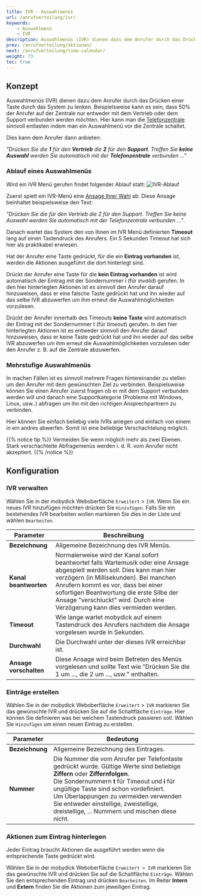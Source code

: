 ```yaml
---
title: IVR - Auswahlmenüs
url: /anrufverteilung/ivr/
keywords:
    - Auswahlmenü
    - IVR
description: Auswahlmenüs (IVR) dienen dazu dem Anrufer durch das Drücken einer Taste durch das Telefonmenü zu lenken.
prev: /anrufverteilung/aktionen/
next: /anrufverteilung/time-calendar/
weight: 73
toc: true
---
```


## Konzept

Auswahlmenüs (IVR) dienen dazu dem Anrufer durch das Drücken einer Taste durch das System zu lenken. Beispielsweise kann es sein, dass 50% der Anrufer auf der Zentrale nur entweder mit dem Vertrieb oder dem Support verbunden werden möchten. Hier kann man die [Telefonzentrale](https://www.pascom.net/de/call-center/ "Telefonzentrale") sinnvoll entlasten indem man ein Auswahlmenü vor die Zentrale schaltet.

Dies kann dem Anrufer dann anbieten:

*"Drücken Sie die **1** für den **Vertrieb** die **2** für den **Support**. Treffen Sie **keine Auswahl** werden Sie automatisch mit der **Telefonzentrale** verbunden ..."*

### Ablauf eines Auswahlmenüs

Wird ein IVR Menü gerufen findet folgender Ablauf statt:
![IVR-Ablauf](/ivr_ablauf.png)

Zuerst spielt ein IVR-Menü eine [Ansage Ihrer Wahl](/anrufverteilung/moh-prompts) ab. Diese Ansage beinhaltet beispielsweise den Text:

*"Drücken Sie die für den Vertrieb die 2 für den Support. Treffen Sie keine Auswahl werden Sie automatisch mit der Telefonzentrale verbunden ..."*.

Danach wartet das System den von Ihnen im IVR Menü definierten **Timeout** lang auf einen Tastendruck des Anrufers. Ein 5 Sekunden Timeout hat sich hier als praktikabel erwiesen.

Hat der Anrufer eine Taste gedrückt, für die ein **Eintrag vorhanden** ist, werden die Aktionen ausgeführt die dort hinterlegt sind.

Drückt der Anrufer eine Taste für die **kein Eintrag vorhanden** ist wird automatisch der Eintrag mit der Sondernummer i (für *invalid*) gerufen. In den hier hinterlegten Aktionen ist es sinnvoll den Anrufer darauf hinzuweisen, dass er eine falsche Taste gedrückt hat und ihn wieder auf das selbe IVR abzuwerfen um ihm erneut die Auswahlmöglichkeiten vorzulesen.

Drückt der Anrufer innerhalb des Timeouts **keine Taste** wird automatisch der Eintrag mit der Sondernummer t (für *timeout*) gerufen. In den hier hinterlegten Aktionen ist es entweder sinnvoll den Anrufer darauf hinzuweisen, dass er keine Taste gedrückt hat und ihn wieder auf das selbe IVR abzuwerfen um ihm erneut die Auswahlmöglichkeiten vorzulesen oder den Anrufer z. B. auf die Zentrale abzuwerfen.

### Mehrstufige Auswahlmenüs

In machen Fällen ist es sinnvoll mehrere Fragen hintereinander zu stellen um den Anrufer mit dem gewünschten Ziel zu verbinden. Beispielsweise können Sie einen Anrufer zuerst fragen ob er mit dem Support verbunden werden will und danach eine Supportkategorie (Probleme mit Windows, Linux, usw..) abfragen um ihn mit den richtigen Ansprechpartnern zu verbinden.

Hier können Sie einfach beliebig viele IVRs anlegen und einfach von einem in ein andres abwerfen. Somit ist eine beliebige Verschachtelung möglich.

{{% notice tip %}}
Vermeiden Sie wenn möglich mehr als zwei Ebenen. Stark verschachtelte Abfragemenüs werden i. d. R. vom Anrufer nicht akzeptiert.
{{% /notice %}}

## Konfiguration
### IVR verwalten

Wählen Sie in der mobydick Weboberfläche `Erweitert` > `IVR`. Wenn Sie ein neues IVR hinzufügen möchten drücken Sie `Hinzufügen`. Falls Sie ein bestehendes IVR bearbeiten wollen markieren Sie dies in der Liste und wählen `Bearbeiten`.

|Parameter|Beschreibung|
|---|---|
|**Bezeichnung**|Allgemeine Bezeichnung des IVR Menüs.
|**Kanal beantworten**|Normalerweise wird der Kanal sofort beantwortet falls Wartemusik oder eine Ansage abgespielt werden soll. Dies kann man hier verzögern (in Millisekunden). Bei manchen Anrufern kommt es vor, dass bei einer sofortigen Beantwortung die erste Silbe der Ansage "verschluckt" wird. Durch eine Verzögerung kann dies vermieden werden.|
|**Timeout**|Wie lange wartet mobydick auf einem Tastendruck des Anrufers nachdem die Ansage vorgelesen wurde in Sekunden.
|**Durchwahl**|Die Durchwahl unter der dieses IVR erreichbar ist.|
|**Ansage vorschalten**|Diese Ansage wird beim Betreten des Menüs vorgelesen und sollte Text wie "Drücken Sie die 1 um ..., die 2 um ..., usw." enthalten.|

### Einträge erstellen

Wählen Sie in der mobydick Weboberfläche `Erweitert` > `IVR` markieren Sie das gewünschte IVR und drücken Sie auf die Schaltfläche `Einträge`. Hier können Sie definieren was bei welchem Tastendruck passieren soll. Wählen Sie `Hinzufügen` um einen neuen Eintrag zu erstellen.

|Parameter|Bedeutung|
|---|---|
|**Bezeichnung**|Allgemeine Bezeichnung des Eintrages.|
|**Nummer**| Die Nummer die vom Anrufer per Telefontaste gedrückt wurde. Gültige Werte sind beliebige **Ziffern** oder **Ziffernfolgen**. <br/>Die Sondernummern **t** für Timeout und **i** für ungültige Taste sind schon vordefiniert.<br/> Um Überlappungen zu vermeiden verwenden Sie entweder einstellige, zweistellige, dreistellige, ... Nummern und mischen diese nicht.|

### Aktionen zum Eintrag hinterlegen

Jeder Eintrag braucht Aktionen die ausgeführt werden wenn die entsprechende Taste gedrückt wird.

Wählen Sie in der mobydick Weboberfläche `Erweitert > IVR` markieren Sie das gewünschte IVR und drücken Sie auf die Schaltfläche `Einträge`. Wählen Sie den entsprechenden Eintrag und drücken `Bearbeiten`. Im Reiter **Intern** und **Extern** finden Sie die Aktionen zum jeweiligen Eintrag.
